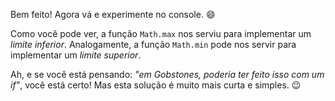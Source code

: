 Bem feito! Agora vá e experimente no console. :smile:

Como você pode ver, a função `Math.max` nos serviu para implementar um _limite inferior_. Analogamente, a função `Math.min` pode nos servir para implementar um _limite superior_.

Ah, e se você está pensando: _"em Gobstones, poderia ter feito isso com um if"_, você está certo! Mas esta solução é muito mais curta e simples. :wink: 
